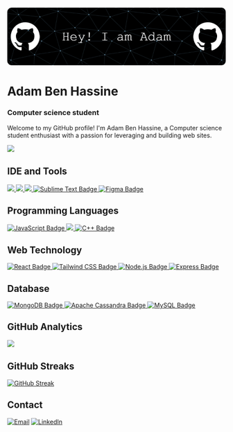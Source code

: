 ![Header](https://github.com/AdamBhs/AdamBhs/blob/main/github-header-image%20(1).png)
# Adam Ben Hassine
### Computer science student

Welcome to my GitHub profile! I'm Adam Ben Hassine, a Computer science student enthusiast with a passion for leveraging and building web sites.

[![](http://github-profile-summary-cards.vercel.app/api/cards/profile-details?username=AdamBhs&theme=dark)](https://github.com/AdamBhs)


## IDE and Tools
[![](https://img.shields.io/badge/Arduino_IDE-00979D?style=for-the-badge&logo=arduino&logoColor=white) ![](https://img.shields.io/badge/PyCharm-000000.svg?&style=for-the-badge&logo=PyCharm&logoColor=white) ![](https://img.shields.io/badge/VSCode-0078D4?style=for-the-badge&logo=visual%20studio%20code&logoColor=white) ![Sublime Text Badge](https://img.shields.io/badge/Sublime%20Text-FF9800?logo=sublimetext&logoColor=fff&style=for-the-badge) ![Figma Badge](https://img.shields.io/badge/Figma-F24E1E?logo=figma&logoColor=fff&style=for-the-badge)](https://github.com/AdamBhs)

## Programming Languages
[![JavaScript Badge](https://img.shields.io/badge/JavaScript-F7DF1E?logo=javascript&logoColor=000&style=for-the-badge) ![](https://img.shields.io/badge/Python-3776AB?logo=python&logoColor=fff&style=for-the-badge) ![C++ Badge](https://img.shields.io/badge/C%2B%2B-00599C?logo=cplusplus&logoColor=fff&style=for-the-badge)](https://github.com/AdamBhs)

## Web Technology
[![React Badge](https://img.shields.io/badge/React-61DAFB?logo=react&logoColor=000&style=for-the-badge) ![Tailwind CSS Badge](https://img.shields.io/badge/Tailwind%20CSS-06B6D4?logo=tailwindcss&logoColor=fff&style=for-the-badge) ![Node.js Badge](https://img.shields.io/badge/Node.js-393?logo=nodedotjs&logoColor=fff&style=for-the-badge) ![Express Badge](https://img.shields.io/badge/Express-000?logo=express&logoColor=fff&style=for-the-badge)](https://github.com/AdamBhs)

## Database
[![MongoDB Badge](https://img.shields.io/badge/MongoDB-47A248?logo=mongodb&logoColor=fff&style=for-the-badge) ![Apache Cassandra Badge](https://img.shields.io/badge/Apache%20Cassandra-1287B1?logo=apachecassandra&logoColor=fff&style=for-the-badge) ![MySQL Badge](https://img.shields.io/badge/MySQL-4479A1?logo=mysql&logoColor=fff&style=for-the-badge)](https://github.com/AdamBhs)

## GitHub Analytics
[<img height="180em" src="https://github-readme-stats-eight-theta.vercel.app/api?username=AdamBhs&show_icons=true&theme=dark&hide_border=true&include_all_commits=true&count_private=true"/>](https://github.com/AdamBhs)

## GitHub Streaks

[![GitHub Streak](https://streak-stats.demolab.com/?user=AdamBhs&theme=dark)](https://git.io/streak-stats)

## Contact
[![Email](https://img.shields.io/badge/Gmail-D14836?style=for-the-badge&logo=gmail&logoColor=white)](mailto:adem.bnhassine@gmail.com) [![LinkedIn](https://img.shields.io/badge/LinkedIn-0077B5?style=for-the-badge&logo=linkedin&logoColor=white)](https://www.linkedin.com/in/adem-ben-hassine-8b8644245/)
